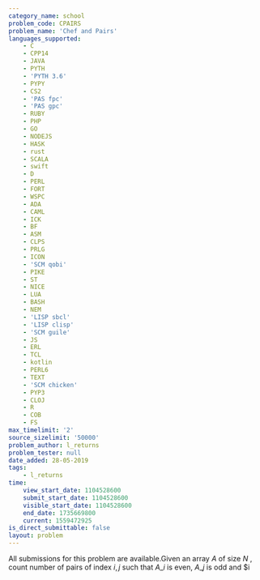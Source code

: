 ```yaml
---
category_name: school
problem_code: CPAIRS
problem_name: 'Chef and Pairs'
languages_supported:
    - C
    - CPP14
    - JAVA
    - PYTH
    - 'PYTH 3.6'
    - PYPY
    - CS2
    - 'PAS fpc'
    - 'PAS gpc'
    - RUBY
    - PHP
    - GO
    - NODEJS
    - HASK
    - rust
    - SCALA
    - swift
    - D
    - PERL
    - FORT
    - WSPC
    - ADA
    - CAML
    - ICK
    - BF
    - ASM
    - CLPS
    - PRLG
    - ICON
    - 'SCM qobi'
    - PIKE
    - ST
    - NICE
    - LUA
    - BASH
    - NEM
    - 'LISP sbcl'
    - 'LISP clisp'
    - 'SCM guile'
    - JS
    - ERL
    - TCL
    - kotlin
    - PERL6
    - TEXT
    - 'SCM chicken'
    - PYP3
    - CLOJ
    - R
    - COB
    - FS
max_timelimit: '2'
source_sizelimit: '50000'
problem_author: l_returns
problem_tester: null
date_added: 28-05-2019
tags:
    - l_returns
time:
    view_start_date: 1104528600
    submit_start_date: 1104528600
    visible_start_date: 1104528600
    end_date: 1735669800
    current: 1559472925
is_direct_submittable: false
layout: problem
---
```

All submissions for this problem are available.Given an array $A$ of size $N$ , count number of pairs of index $i,j$ such that $A\_i$ is even, $A\_j$ is odd and $i
